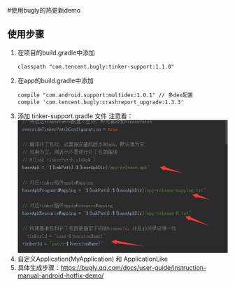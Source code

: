 #使用bugly的热更新demo
## 使用步骤
1. 在项目的build.gradle中添加 
    ~~~
    classpath "com.tencent.bugly:tinker-support:1.1.0"
    ~~~
2. 在app的build.gradle中添加
    ~~~
    compile "com.android.support:multidex:1.0.1" // 多dex配置
    compile 'com.tencent.bugly:crashreport_upgrade:1.3.3'
    ~~~
3. 添加 tinker-support.gradle 文件 注意看：![效果图](/images/image1.jpg)
4. 自定义Application(MyApplication) 和 ApplicationLike
5. 具体生成步骤：https://bugly.qq.com/docs/user-guide/instruction-manual-android-hotfix-demo/
